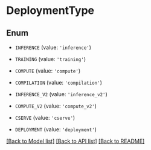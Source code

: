 # DeploymentType


## Enum

* `INFERENCE` (value: `'inference'`)

* `TRAINING` (value: `'training'`)

* `COMPUTE` (value: `'compute'`)

* `COMPILATION` (value: `'compilation'`)

* `INFERENCE_V2` (value: `'inference_v2'`)

* `COMPUTE_V2` (value: `'compute_v2'`)

* `CSERVE` (value: `'cserve'`)

* `DEPLOYMENT` (value: `'deployment'`)

[[Back to Model list]](../README.md#documentation-for-models) [[Back to API list]](../README.md#documentation-for-api-endpoints) [[Back to README]](../README.md)


